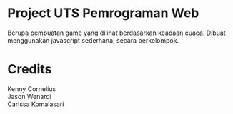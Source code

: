 # Project UTS Pemrograman Web
Berupa pembuatan game yang dilihat berdasarkan keadaan cuaca.
Dibuat menggunakan javascript sederhana, secara berkelompok.

# Credits
Kenny Cornelius<br>
Jason Wenardi<br>
Carissa Komalasari
